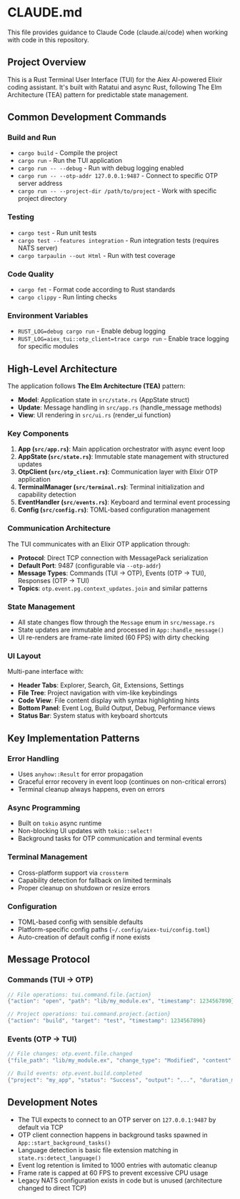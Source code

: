 # CLAUDE.md

This file provides guidance to Claude Code (claude.ai/code) when working with code in this repository.

## Project Overview

This is a Rust Terminal User Interface (TUI) for the Aiex AI-powered Elixir coding assistant. It's built with Ratatui and async Rust, following The Elm Architecture (TEA) pattern for predictable state management.

## Common Development Commands

### Build and Run
- `cargo build` - Compile the project
- `cargo run` - Run the TUI application
- `cargo run -- --debug` - Run with debug logging enabled
- `cargo run -- --otp-addr 127.0.0.1:9487` - Connect to specific OTP server address
- `cargo run -- --project-dir /path/to/project` - Work with specific project directory

### Testing
- `cargo test` - Run unit tests
- `cargo test --features integration` - Run integration tests (requires NATS server)
- `cargo tarpaulin --out Html` - Run with test coverage

### Code Quality
- `cargo fmt` - Format code according to Rust standards
- `cargo clippy` - Run linting checks

### Environment Variables
- `RUST_LOG=debug cargo run` - Enable debug logging
- `RUST_LOG=aiex_tui::otp_client=trace cargo run` - Enable trace logging for specific modules

## High-Level Architecture

The application follows **The Elm Architecture (TEA)** pattern:

- **Model**: Application state in `src/state.rs` (AppState struct)
- **Update**: Message handling in `src/app.rs` (handle_message methods) 
- **View**: UI rendering in `src/ui.rs` (render_ui function)

### Key Components

1. **App (`src/app.rs`)**: Main application orchestrator with async event loop
2. **AppState (`src/state.rs`)**: Immutable state management with structured updates
3. **OtpClient (`src/otp_client.rs`)**: Communication layer with Elixir OTP application
4. **TerminalManager (`src/terminal.rs`)**: Terminal initialization and capability detection
5. **EventHandler (`src/events.rs`)**: Keyboard and terminal event processing
6. **Config (`src/config.rs`)**: TOML-based configuration management

### Communication Architecture

The TUI communicates with an Elixir OTP application through:
- **Protocol**: Direct TCP connection with MessagePack serialization
- **Default Port**: 9487 (configurable via `--otp-addr`)
- **Message Types**: Commands (TUI → OTP), Events (OTP → TUI), Responses (OTP → TUI)
- **Topics**: `otp.event.pg.context_updates.join` and similar patterns

### State Management

- All state changes flow through the `Message` enum in `src/message.rs`
- State updates are immutable and processed in `App::handle_message()`
- UI re-renders are frame-rate limited (60 FPS) with dirty checking

### UI Layout

Multi-pane interface with:
- **Header Tabs**: Explorer, Search, Git, Extensions, Settings
- **File Tree**: Project navigation with vim-like keybindings
- **Code View**: File content display with syntax highlighting hints
- **Bottom Panel**: Event Log, Build Output, Debug, Performance views
- **Status Bar**: System status with keyboard shortcuts

## Key Implementation Patterns

### Error Handling
- Uses `anyhow::Result` for error propagation
- Graceful error recovery in event loop (continues on non-critical errors)
- Terminal cleanup always happens, even on errors

### Async Programming
- Built on `tokio` async runtime
- Non-blocking UI updates with `tokio::select!`
- Background tasks for OTP communication and terminal events

### Terminal Management
- Cross-platform support via `crossterm`
- Capability detection for fallback on limited terminals
- Proper cleanup on shutdown or resize errors

### Configuration
- TOML-based config with sensible defaults
- Platform-specific config paths (`~/.config/aiex-tui/config.toml`)
- Auto-creation of default config if none exists

## Message Protocol

### Commands (TUI → OTP)
```rust
// File operations: tui.command.file.{action}
{"action": "open", "path": "lib/my_module.ex", "timestamp": 1234567890}

// Project operations: tui.command.project.{action}  
{"action": "build", "target": "test", "timestamp": 1234567890}
```

### Events (OTP → TUI)
```rust
// File changes: otp.event.file.changed
{"file_path": "lib/my_module.ex", "change_type": "Modified", "content": "...", "timestamp": 1234567890}

// Build events: otp.event.build.completed
{"project": "my_app", "status": "Success", "output": "...", "duration_ms": 1500, "timestamp": 1234567890}
```

## Development Notes

- The TUI expects to connect to an OTP server on `127.0.0.1:9487` by default via TCP
- OTP client connection happens in background tasks spawned in `App::start_background_tasks()`
- Language detection is basic file extension matching in `state.rs:detect_language()`
- Event log retention is limited to 1000 entries with automatic cleanup
- Frame rate is capped at 60 FPS to prevent excessive CPU usage
- Legacy NATS configuration exists in code but is unused (architecture changed to direct TCP)